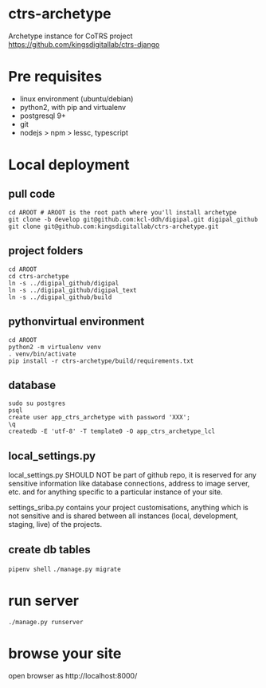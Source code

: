 # ctrs-archetype
Archetype instance for CoTRS project
https://github.com/kingsdigitallab/ctrs-django

# Pre requisites

* linux environment (ubuntu/debian)
* python2, with pip and virtualenv
* postgresql 9+
* git
* nodejs > npm > lessc, typescript

# Local deployment

## pull code

```
cd AROOT # AROOT is the root path where you'll install archetype
git clone -b develop git@github.com:kcl-ddh/digipal.git digipal_github
git clone git@github.com:kingsdigitallab/ctrs-archetype.git
```

## project folders

```
cd AROOT
cd ctrs-archetype
ln -s ../digipal_github/digipal
ln -s ../digipal_github/digipal_text
ln -s ../digipal_github/build
```

## pythonvirtual environment
```
cd AROOT
python2 -m virtualenv venv
. venv/bin/activate
pip install -r ctrs-archetype/build/requirements.txt
```

## database
```
sudo su postgres
psql
create user app_ctrs_archetype with password 'XXX';
\q
createdb -E 'utf-8' -T template0 -O app_ctrs_archetype_lcl
```

## local_settings.py

local_settings.py SHOULD NOT be part of github repo, it is reserved for any sensitive information like database connections, address to image server, etc. and for anything specific to a particular instance of your site.

settings_sriba.py contains your project customisations, anything which is not sensitive and is shared between all instances (local, development, staging, live) of the projects.

## create db tables
`pipenv shell`
`./manage.py migrate`

# run server
`./manage.py runserver`

# browse your site

open browser as http://localhost:8000/
